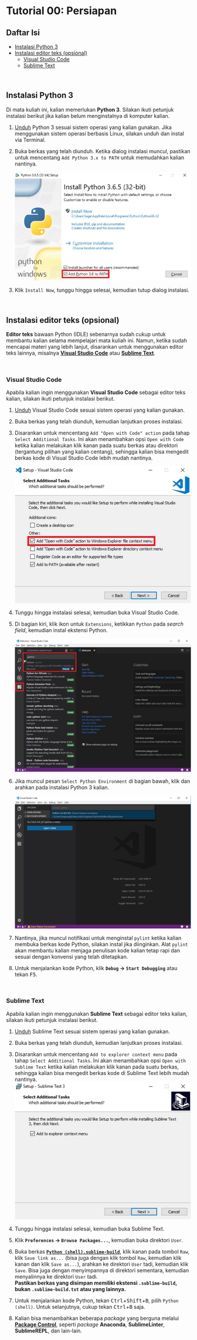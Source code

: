 # Tutorial 00: Persiapan

## Daftar Isi

- [Instalasi Python 3](#instalasi-python-3)
- [Instalasi editor teks (opsional)](#instalasi-editor-teks-opsional)
  - [Visual Studio Code](#visual-studio-code)
  - [Sublime Text](#sublime-text)

<br>

## Instalasi Python 3

Di mata kuliah ini, kalian memerlukan **Python 3**. Silakan ikuti petunjuk
instalasi berikut jika kalian belum menginstalnya di komputer kalian.

1. [Unduh][python3 downloads] Python 3 sesuai sistem operasi yang kalian
   gunakan. Jika menggunakan sistem operasi berbasis Linux, silakan unduh dan
   instal via Terminal.
2. Buka berkas yang telah diunduh. Ketika dialog instalasi muncul, pastikan
   untuk mencentang `Add Python 3.x to PATH` untuk memudahkan kalian nantinya.

   ![Add Python 3.x to PATH](images/lab00_01.jpg)

3. Klik `Install Now`, tunggu hingga selesai, kemudian tutup dialog instalasi.

<br>

## Instalasi editor teks (opsional)

**Editor teks** bawaan Python (IDLE) sebenarnya sudah cukup untuk membantu
kalian selama mempelajari mata kuliah ini. Namun, ketika sudah mencapai materi
yang lebih lanjut, disarankan untuk menggunakan editor teks lainnya, misalnya
[**Visual Studio Code**][vs code] atau [**Sublime Text**][sublime text].

<br>

### Visual Studio Code

Apabila kalian ingin menggunakan **Visual Studio Code** sebagai editor teks
kalian, silakan ikuti petunjuk instalasi berikut.

1. [Unduh][vs code download] Visual Studio Code sesuai sistem operasi yang
   kalian gunakan.

2. Buka berkas yang telah diunduh, kemudian lanjutkan proses instalasi.

3. Disarankan untuk mencentang `Add "Open with Code" action` pada tahap
   `Select Additional Tasks`. Ini akan menambahkan opsi `Open with Code` ketika
   kalian melakukan klik kanan pada suatu berkas atau direktori (tergantung
   pilihan yang kalian centang), sehingga kalian bisa mengedit berkas kode di
   Visual Studio Code lebih mudah nantinya.

   ![Add "Open with Code" action](images/lab00_02.jpg)

4. Tunggu hingga instalasi selesai, kemudian buka Visual Studio Code.

5. Di bagian kiri, klik ikon untuk `Extensions`, ketikkan `Python` pada
   *search field*, kemudian instal ekstensi Python.

   ![Python extension](images/lab00_03.jpg)

6. Jika muncul pesan `Select Python Environment` di bagian bawah, klik dan
   arahkan pada instalasi Python 3 kalian.

   ![Python environment](images/lab00_04.jpg)

7. Nantinya, jika muncul notifikasi untuk menginstal `pylint` ketika kalian
   membuka berkas kode Python, silakan instal jika diinginkan. Alat `pylint`
   akan membantu kalian menjaga penulisan kode kalian tetap rapi dan sesuai
   dengan konvensi yang telah ditetapkan.

8. Untuk menjalankan kode Python, klik **`Debug` -> `Start Debugging`**
   atau tekan <kbd>F5</kbd>.

<br>

### Sublime Text

Apabila kalian ingin menggunakan **Sublime Text** sebagai editor teks kalian,
silakan ikuti petunjuk instalasi berikut.

1. [Unduh][st3 download] Sublime Text sesuai sistem operasi yang kalian
   gunakan.

2. Buka berkas yang telah diunduh, kemudian lanjutkan proses instalasi.

3. Disarankan untuk mencentang `Add to explorer context menu` pada tahap
   `Select Additional Tasks`. Ini akan menambahkan opsi
   `Open with Sublime Text` ketika kalian melakukan klik kanan pada suatu
   berkas, sehingga kalian bisa mengedit berkas kode di Sublime Text lebih
   mudah nantinya.
   ![Add to explorer context menu](images/lab00_05.jpg)

4. Tunggu hingga instalasi selesai, kemudian buka Sublime Text.

5. Klik **`Preferences` -> `Browse Packages...`**, kemudian buka direktori
   `User`.

6. Buka berkas [**`Python (shell).sublime-build`**][sublime build], klik kanan
   pada tombol `Raw`, klik `Save link as...` (bisa juga dengan klik tombol
   `Raw`, kemudian klik kanan dan klik `Save as...`), arahkan ke direktori
   `User` tadi, kemudian klik `Save`. Bisa juga dengan menyimpannya di
   direktori sementara, kemudian menyalinnya ke direktori `User` tadi.  
   **Pastikan berkas yang disimpan memiliki ekstensi `.sublime-build`,
   bukan `.sublime-build.txt` atau yang lainnya.**

7. Untuk menjalankan kode Python, tekan
   <kbd>Ctrl</kbd>+<kbd>Shift</kbd>+<kbd>B</kbd>, pilih `Python (shell)`.
   Untuk selanjutnya, cukup tekan <kbd>Ctrl</kbd>+<kbd>B</kbd> saja.

8. Kalian bisa menambahkan beberapa *package* yang berguna melalui
   [**Package Control**][package control], seperti *package* **Anaconda**,
   **SublimeLinter**, **SublimeREPL**, dan lain-lain.

<br>

[python3 downloads]: https://python.org/downloads

[vs code]: https://code.visualstudio.com

[sublime text]: https://sublimetext.com

[vs code download]: https://code.visualstudio.com/Download

[st3 download]: https://sublimetext.com/3

[sublime build]: misc/Python%20(shell).sublime-build

[package control]: https://packagecontrol.io
